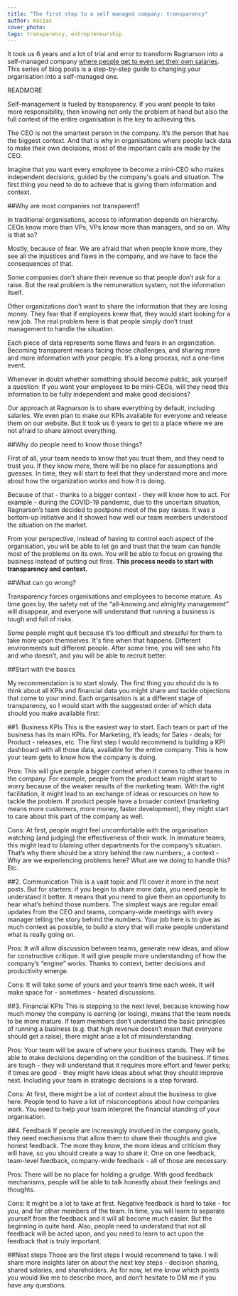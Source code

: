 ```yaml
---
title: "The first step to a self managed company: transparency"
author: macias
cover_photo:
tags: transparency, entrepreneurship
---
```


It took us 6 years and a lot of trial and error to transform Ragnarson into a self-managed company [where people get to even set their own salaries](https://maciejgalkiewicz.com/2018/05/08/self-set-salaries/). This series of blog posts is a step-by-step guide to changing your organisation into a self-managed one.

READMORE

Self-management is fueled by transparency. If you want people to take more responsibility, then knowing not only the problem at hand but also the full context of the entire organisation is the key to achieving this.

The CEO is not the smartest person in the company. It’s the person that has the biggest context. And that is why in organisations where people lack data to make their own decisions, most of the important calls are made by the CEO.

Imagine that you want every employee to become a mini-CEO who makes independent decisions, guided by the company's goals and situation. The first thing you need to do to achieve that is giving them information and context.

##Why are most companies not transparent?

In traditional organisations, access to information depends on hierarchy. CEOs know more than VPs, VPs know more than managers, and so on. Why is that so?

Mostly, because of fear. We are afraid that when people know more, they see all the injustices and flaws in the company, and we have to face the consequences of that.

Some companies don’t share their revenue so that people don’t ask for a raise. But the real problem is the remuneration system, not the information itself.

Other organizations don’t want to share the information that they are losing money. They fear that if employees knew that, they would start looking for a new job. The real problem here is that people simply don’t trust management to handle the situation.

Each piece of data represents some flaws and fears in an organization. Becoming transparent means facing those challenges, and sharing more and more information with your people. It’s a long process, not a one-time event.

Whenever in doubt whether something should become public, ask yourself a question: If you want your employees to be mini-CEOs, will they need this information to be fully independent and make good decisions?

Our approach at Ragnarson is to share everything by default, including salaries. We even plan to make our KPIs available for everyone and release them on our website. But it took us 6 years to get to a place where we are not afraid to share almost everything.

##Why do people need to know those things?

First of all, your team needs to know that you trust them, and they need to trust you. If they know more, there will be no place for assumptions and guesses. In time, they will start to feel that they understand more and more about how the organization works and how it is doing.

Because of that - thanks to a bigger context - they will know how to act. For example - during the COVID-19 pandemic, due to the uncertain situation, Ragnarson’s team decided to postpone most of the pay raises. It was a bottom-up initiative and it showed how well our team members understood the situation on the market.

From your perspective, instead of having to control each aspect of the organisation, you will be able to let go and trust that the team can handle most of the problems on its own. You will be able to focus on growing the business instead of putting out fires. **This process needs to start with transparency and context.**

##What can go wrong?

Transparency forces organisations and employees to become mature. As time goes by, the safety net of the “all-knowing and almighty management” will disappear, and everyone will understand that running a business is tough and full of risks.

Some people might quit because it’s too difficult and stressful for them to take more upon themselves. It's fine when that happens. Different environments suit different people. After some time, you will see who fits and who doesn’t, and you will be able to recruit better.

##Start with the basics

My recommendation is to start slowly. The first thing you should do is to think about all KPIs and financial data you might share and tackle objections that come to your mind. Each organisation is at a different stage of transparency, so I would start with the suggested order of which data should you make available first:

##1. Business KPIs
This is the easiest way to start. Each team or part of the business has its main KPIs. For Marketing, it’s leads; for Sales - deals; for Product - releases, etc. The first step I would recommend is building a KPI dashboard with all those data, available for the entire company. This is how your team gets to know how the company is doing.

Pros: This will give people a bigger context when it comes to other teams in the company. For example, people from the product team might start to worry because of the weaker results of the marketing team. With the right facilitation, it might lead to an exchange of ideas or resources on how to tackle the problem. If product people have a broader context (marketing means more customers, more money, faster development), they might start to care about this part of the company as well.

Cons: At first, people might feel uncomfortable with the organisation watching (and judging) the effectiveness of their work. In immature teams, this might lead to blaming other departments for the company’s situation. That’s why there should be a story behind the raw numbers;, a context - Why are we experiencing problems here? What are we doing to handle this? Etc.

##2. Communication
This is a vast topic and I’ll cover it more in the next posts. But for starters: if you begin to share more data, you need people to understand it better. It means that you need to give them an opportunity to hear what’s behind those numbers. The simplest ways are regular email updates from the CEO and teams, company-wide meetings with every manager telling the story behind the numbers. Your job here is to give as much context as possible, to build a story that will make people understand what is really going on.

Pros: It will allow discussion between teams, generate new ideas, and allow for constructive critique. It will give people more understanding of how the company’s “engine” works. Thanks to context, better decisions and productivity emerge.

Cons: It will take some of yours and your team’s time each week. It will make space for - sometimes - heated discussions.

##3. Financial KPIs
This is stepping to the next level, because knowing how much money the company is earning (or losing), means that the team needs to be more mature. If team members don’t understand the basic principles of running a business (e.g. that high revenue doesn’t mean that everyone should get a raise), there might arise a lot of misunderstanding.

Pros: Your team will be aware of where your business stands. They will be able to make decisions depending on the condition of the business. If times are tough - they will understand that it requires more effort and fewer perks; if times are good - they might have ideas about what they should improve next. Including your team in strategic decisions is a step forward.

Cons: At first, there might be a lot of context about the business to give here. People tend to have a lot of misconceptions about how companies work. You need to help your team interpret the financial standing of your organisation.

##4. Feedback
If people are increasingly involved in the company goals, they need mechanisms that allow them to share their thoughts and give honest feedback. The more they know, the more ideas and criticism they will have, so you should create a way to share it. One on one feedback, team-level feedback, company-wide feedback - all of those are necessary.

Pros: There will be no place for holding a grudge. With good feedback mechanisms, people will be able to talk honestly about their feelings and thoughts.

Cons: It might be a lot to take at first. Negative feedback is hard to take - for you, and for other members of the team. In time, you will learn to separate yourself from the feedback and it will all become much easier. But the beginning is quite hard. Also, people need to understand that not all feedback will be acted upon, and you need to learn to act upon the feedback that is truly important.

##Next steps
Those are the first steps I would recommend to take. I will share more insights later on about the next key steps - decision sharing, shared salaries, and shareholders. As for now, let me know which points you would like me to describe more, and don’t hesitate to DM me if you have any questions.

